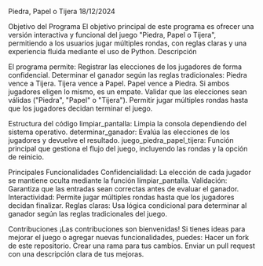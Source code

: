 Piedra, Papel o Tijera 18/12/2024

Objetivo del Programa
El objetivo principal de este programa es ofrecer una versión interactiva y funcional del juego "Piedra, Papel o Tijera", permitiendo a los usuarios jugar múltiples rondas, con reglas claras y una experiencia fluida mediante el uso de Python.
Descripción

El programa permite:
Registrar las elecciones de los jugadores de forma confidencial.
Determinar el ganador según las reglas tradicionales:
Piedra vence a Tijera.
Tijera vence a Papel.
Papel vence a Piedra.
Si ambos jugadores eligen lo mismo, es un empate.
Validar que las elecciones sean válidas ("Piedra", "Papel" o "Tijera").
Permitir jugar múltiples rondas hasta que los jugadores decidan terminar el juego.

Estructura del código
limpiar_pantalla: Limpia la consola dependiendo del sistema operativo.
determinar_ganador: Evalúa las elecciones de los jugadores y devuelve el resultado.
juego_piedra_papel_tijera: Función principal que gestiona el flujo del juego, incluyendo las rondas y la opción de reinicio.

Principales Funcionalidades
Confidencialidad: La elección de cada jugador se mantiene oculta mediante la función limpiar_pantalla.
Validación: Garantiza que las entradas sean correctas antes de evaluar el ganador.
Interactividad: Permite jugar múltiples rondas hasta que los jugadores decidan finalizar.
Reglas claras: Usa lógica condicional para determinar al ganador según las reglas tradicionales del juego.


Contribuciones
¡Las contribuciones son bienvenidas! Si tienes ideas para mejorar el juego o agregar nuevas funcionalidades, puedes:
Hacer un fork de este repositorio.
Crear una rama para tus cambios.
Enviar un pull request con una descripción clara de tus mejoras.
